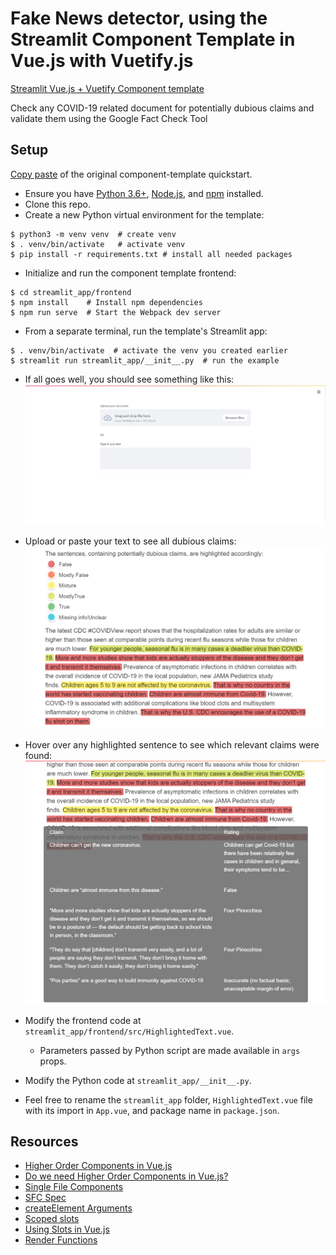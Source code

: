 # Fake News detector, using the Streamlit Component Template in Vue.js with Vuetify.js

[Streamlit Vue.js + Vuetify Component template](https://github.com/elip06/streamlit-component-template-vue-vuetify)

Check any COVID-19 related document for potentially dubious claims and validate them using the Google Fact Check Tool

## Setup

[Copy paste](https://github.com/streamlit/component-template#quickstart) of the original component-template quickstart.

- Ensure you have [Python 3.6+](https://www.python.org/downloads/), [Node.js](https://nodejs.org), and [npm](https://docs.npmjs.com/downloading-and-installing-node-js-and-npm) installed.
- Clone this repo.
- Create a new Python virtual environment for the template:

```
$ python3 -m venv venv  # create venv
$ . venv/bin/activate   # activate venv
$ pip install -r requirements.txt # install all needed packages
```

- Initialize and run the component template frontend:

```
$ cd streamlit_app/frontend
$ npm install    # Install npm dependencies
$ npm run serve  # Start the Webpack dev server
```

- From a separate terminal, run the template's Streamlit app:

```
$ . venv/bin/activate  # activate the venv you created earlier
$ streamlit run streamlit_app/__init__.py  # run the example
```

- If all goes well, you should see something like this:
  ![Quickstart Success](quickstart.png)

- Upload or paste your text to see all dubious claims:
  ![Fact-checked text](covid_text_highlighted.png)

- Hover over any highlighted sentence to see which relevant claims were found:
  ![Relevant claims](tooltip_text.png)

- Modify the frontend code at `streamlit_app/frontend/src/HighlightedText.vue`.
  - Parameters passed by Python script are made available in `args` props.
- Modify the Python code at `streamlit_app/__init__.py`.
- Feel free to rename the `streamlit_app` folder, `HighlightedText.vue` file with its import in `App.vue`, and package name in `package.json`.

## Resources

- [Higher Order Components in Vue.js](https://medium.com/bethink-pl/higher-order-components-in-vue-js-a79951ac9176)
- [Do we need Higher Order Components in Vue.js?](https://medium.com/bethink-pl/do-we-need-higher-order-components-in-vue-js-87c0aa608f48)
- [Single File Components](https://vuejs.org/v2/guide/single-file-components.html)
- [SFC Spec](https://vue-loader.vuejs.org/spec.html)
- [createElement Arguments](https://vuejs.org/v2/guide/render-function.html#createElement-Arguments)
- [Scoped slots](https://vuejs.org/v2/guide/components-slots.html#Scoped-Slots)
- [Using Slots in Vue.js](https://www.smashingmagazine.com/2019/07/using-slots-vue-js/)
- [Render Functions](https://vuejs.org/v2/guide/render-function.html)
